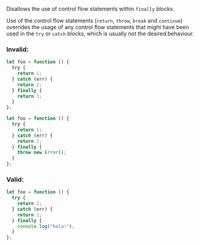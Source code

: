 Disallows the use of control flow statements within `finally` blocks.

Use of the control flow statements (`return`, `throw`, `break` and `continue`)
overrides the usage of any control flow statements that might have been used in
the `try` or `catch` blocks, which is usually not the desired behaviour.

### Invalid:

```typescript
let foo = function () {
  try {
    return 1;
  } catch (err) {
    return 2;
  } finally {
    return 3;
  }
};
```

```typescript
let foo = function () {
  try {
    return 1;
  } catch (err) {
    return 2;
  } finally {
    throw new Error();
  }
};
```

### Valid:

```typescript
let foo = function () {
  try {
    return 1;
  } catch (err) {
    return 2;
  } finally {
    console.log("hola!");
  }
};
```
